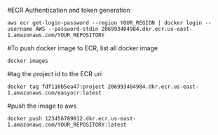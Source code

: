 #ECR Authentication and token generation 
```
aws ecr get-login-password --region YOUR_REGION | docker login --username AWS --password-stdin 206993404984.dkr.ecr.us-east-1.amazonaws.com/YOUR_REPOSITORY
```

#To push docker image to ECR, list all docker image
```
docker images
```
#tag the project id to the ECR uri
```
docker tag fdf110b5ea47:project 206993404984.dkr.ecr.us-east-1.amazonaws.com/easyocr:latest
```

#push the image to aws
```
docker push 123456789012.dkr.ecr.us-east-1.amazonaws.com/YOUR_REPOSITORY:latest
```
